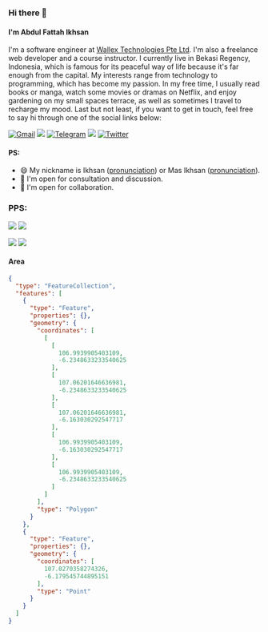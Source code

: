 ### Hi there 👋

#### I'm Abdul Fattah Ikhsan

I'm a software engineer at [Wallex Technologies Pte Ltd](https://www.wallex.asia/). I'm also a freelance web developer and a course instructor. I currently live in Bekasi Regency, Indonesia, which is famous for its peaceful way of life because it's far enough from the capital. My interests range from technology to programming, which has become my passion. In my free time, I usually read books or manga, watch some movies or dramas on Netflix, and enjoy gardening on my small spaces terrace, as well as sometimes I travel to recharge my mood. Last but not least, if you want to get in touch, feel free to say hi through one of the social links below:

[![Gmail](https://img.shields.io/static/v1?style=flat-square&message=Gmail&color=EA4335&logo=Gmail&logoColor=FFFFFF&label=)](mailto:jm5vsisll@mozmail.com?subject=Hi%20there)
[![](https://img.shields.io/badge/linkedin-%230077B5.svg?style=flat-square&logo=linkedin)](https://www.linkedin.com/in/abdul-fattah-ikhsan/)
[![Telegram](https://img.shields.io/static/v1?style=flat-square&message=Telegram&color=26A5E4&logo=Telegram&logoColor=FFFFFF&label=)](https://t.me/ikhsaan)
[![](https://img.shields.io/badge/Instagram-E4405F?style=flat-square&logo=instagram&logoColor=white)](https://www.instagram.com/ikhsan_dev/)
[![Twitter](https://img.shields.io/static/v1?style=flat-square&message=Twitter&color=1DA1F2&logo=Twitter&logoColor=FFFFFF&label=)](https://twitter.com/abdfattahikhsan/)

#### PS:
- 😄 My nickname is Ikhsan ([pronunciation](https://translate.google.com/?sl=id&tl=en&text=Ihsan&op=translate)) or Mas Ikhsan ([pronunciation](https://translate.google.com/?sl=id&tl=en&text=Mas%20Ihsan&op=translate)).
- 💬 I'm open for consultation and discussion.
- 👯 I'm open for collaboration.

### PPS:

[![](https://img.shields.io/badge/Medium-12100E?style=for-the-badge&logo=medium&logoColor=000000&color=FFFFFF)](https://medium.com/@abdfattahikhsan)
[![](https://img.shields.io/static/v1?style=for-the-badge&message=Website&color=FF4088&logo=Hugo&logoColor=FFFFFF&label=)](https://ikhsan.dev)

<!--
**ikhsanalatsary/ikhsanalatsary** is a ✨ _special_ ✨ repository because its `README.md` (this file) appears on your GitHub profile.

Here are some ideas to get you started:

- 🔭 I’m currently working on ...
- 🌱 I’m currently learning ...
- 👯 I’m looking to collaborate on ...
- 🤔 I’m looking for help with ...
- 💬 Ask me about ...
- 📫 How to reach me: ...
- 😄 Pronouns: ...
- ⚡ Fun fact: ...
-->

<img src="https://github-readme-stats.vercel.app/api/top-langs?username=ikhsanalatsary&show_icons=true&count_private=true&langs_count=10&layout=compact&exclude_repo=react-boilerplate,pelajaran-dasar-agama-islam,belajar-git,try-react,isyana"/>

<img src="https://github-readme-stats.vercel.app/api?username=ikhsanalatsary&show_icons=true&count_private=true"/>

#### Area

```geojson
{
  "type": "FeatureCollection",
  "features": [
    {
      "type": "Feature",
      "properties": {},
      "geometry": {
        "coordinates": [
          [
            [
              106.9939905403109,
              -6.2348633233540625
            ],
            [
              107.06201646636981,
              -6.2348633233540625
            ],
            [
              107.06201646636981,
              -6.163030292547717
            ],
            [
              106.9939905403109,
              -6.163030292547717
            ],
            [
              106.9939905403109,
              -6.2348633233540625
            ]
          ]
        ],
        "type": "Polygon"
      }
    },
    {
      "type": "Feature",
      "properties": {},
      "geometry": {
        "coordinates": [
          107.0270358274326,
          -6.179545744895151
        ],
        "type": "Point"
      }
    }
  ]
}
```
